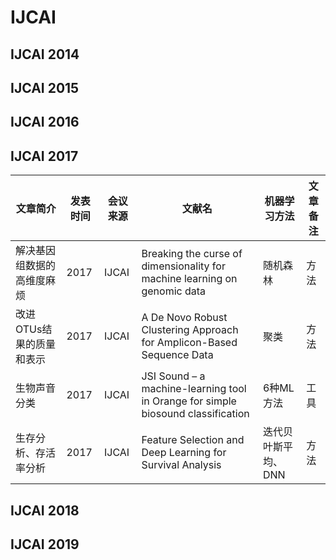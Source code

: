 # IJCAI
## IJCAI 2014

## IJCAI 2015

## IJCAI 2016

## IJCAI 2017
|文章简介|发表时间|会议来源|文献名|机器学习方法|文章备注|  
|-------|-------|-------|------|-----------|-------|
|解决基因组数据的高维度麻烦|2017|IJCAI|Breaking the curse of dimensionality for machine learning on genomic data|随机森林|方法|
|改进OTUs结果的质量和表示|2017|IJCAI|A De Novo Robust Clustering Approach for Amplicon-Based Sequence Data|聚类|方法|
|生物声音分类|2017|IJCAI|JSI Sound – a machine-learning tool in Orange for simple biosound classification|6种ML方法|工具|
|生存分析、存活率分析|2017|IJCAI|Feature Selection and Deep Learning for Survival Analysis|迭代贝叶斯平均、DNN|方法|

## IJCAI 2018

## IJCAI 2019